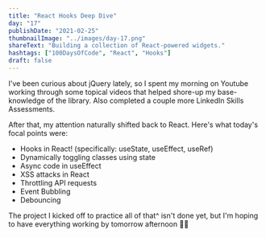 ```yaml
---
title: "React Hooks Deep Dive"
day: "17"
publishDate: "2021-02-25"
thumbnailImage: "../images/day-17.png"
shareText: "Building a collection of React-powered widgets."
hashtags: ["100DaysOfCode", "React", "Hooks"]
draft: false
---
```


I've been curious about jQuery lately, so I spent my morning on Youtube working through some topical videos that helped shore-up my base-knowledge of the library. Also completed a couple more LinkedIn Skills Assessments.

After that, my attention naturally shifted back to React. Here's what today's focal points were:

- Hooks in React! (specifically: useState, useEffect, useRef)
- Dynamically toggling classes using state
- Async code in useEffect
- XSS attacks in React
- Throttling API requests
- Event Bubbling
- Debouncing

The project I kicked off to practice all of that^ isn't done yet, but I'm hoping to have everything working by tomorrow afternoon 🤘🏻
